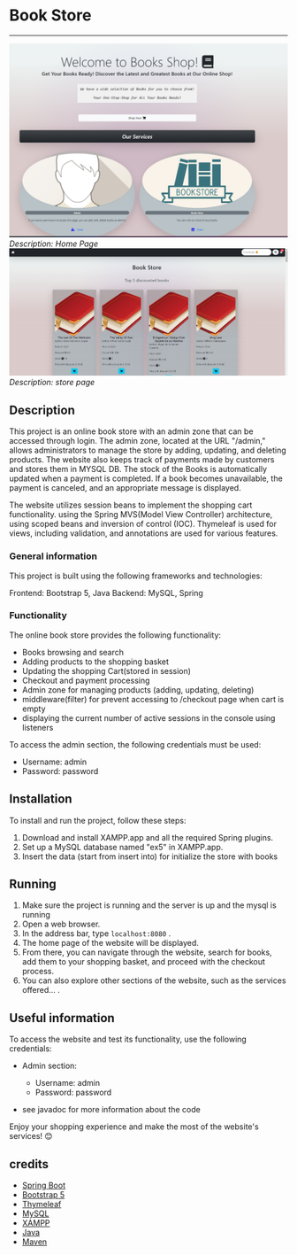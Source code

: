 # Book Store 
<hr/>

![Screenshot 1](/src/main/resources/static/images/home.png)
*Description: Home Page*
![Screenshot 2](/src/main/resources/static/images/cover.png)
*Description: store page*


## Description

This project is an online book store with an admin zone that can be accessed through login. The admin zone, located at the URL "/admin," allows administrators to manage the store by adding, updating, and deleting products. The website also keeps track of payments made by customers and stores them in MYSQL DB. 
The stock of the Books is automatically updated when a payment is completed. If a book becomes unavailable, the payment is canceled, and an appropriate message is displayed.

The website utilizes session beans to implement the shopping cart functionality.
using the Spring MVS(Model View Controller) architecture, 
using scoped beans and inversion of control (IOC). 
Thymeleaf is used for views, including validation, and annotations are used for various features.

### General information
This project is built using the following frameworks and technologies:

Frontend: Bootstrap 5, Java
Backend: MySQL, Spring

### Functionality
The online book store provides the following functionality:

* Books browsing and search
* Adding products to the shopping basket
* Updating the shopping Cart(stored in session)
* Checkout and payment processing
* Admin zone for managing products (adding, updating, deleting)
* middleware(filter) for prevent accessing to /checkout page when cart is empty
* displaying the current number of active sessions in the console using listeners

To access the admin section, the following credentials must be used:

* Username: admin
* Password: password
## Installation

To install and run the project, follow these steps:

1. Download and install XAMPP.app and all the required Spring plugins.
2. Set up a MySQL database named "ex5" in XAMPP.app.
3. Insert the data (start from insert into) for initialize the store with books

## Running
1. Make sure the project is running and the server is up and the mysql is running
2. Open a web browser.
3. In the address bar, type `localhost:8080` .
4. The home page of the website will be displayed.
5. From there, you can navigate through the website, search for books, add them to your shopping basket, and proceed with the checkout process.
6. You can also explore other sections of the website, such as the services offered... .

## Useful information
To access the website and test its functionality, use the following credentials:
- Admin section:
    - Username: admin
    - Password: password
  
- see javadoc for more information about the code

Enjoy your shopping experience and make the most of the website's services! 😊

## credits
* [Spring Boot](https://spring.io/projects/spring-boot)
* [Bootstrap 5](https://getbootstrap.com/docs/5.0/getting-started/introduction/)
* [Thymeleaf](https://www.thymeleaf.org/)
* [MySQL](https://www.mysql.com/)
* [XAMPP](https://www.apachefriends.org/index.html)
* [Java](https://www.java.com/en/)
* [Maven](https://maven.apache.org/)